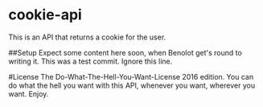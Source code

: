 # cookie-api
This is an API that returns a cookie for the user.

##Setup
Expect some content here soon, when Benolot get's round to writing it. This was a test commit. Ignore this line.

#License
The Do-What-The-Hell-You-Want-License 2016 edition. You can do what the hell you want with this API, whenever you want, wherever you want. Enjoy.